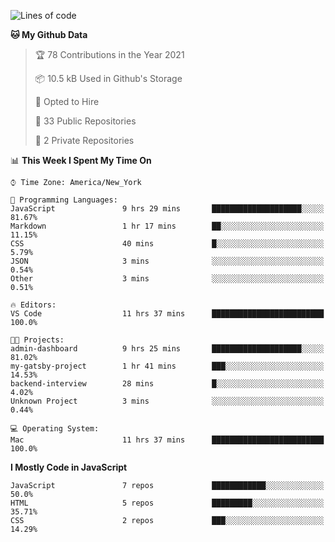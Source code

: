 <!--START_SECTION:waka-->
![Lines of code](https://img.shields.io/badge/From%20Hello%20World%20I%27ve%20Written-120413%20lines%20of%20code-blue)

**🐱 My Github Data** 

> 🏆 78 Contributions in the Year 2021
 > 
> 📦 10.5 kB Used in Github's Storage 
 > 
> 💼 Opted to Hire
 > 
> 📜 33 Public Repositories 
 > 
> 🔑 2 Private Repositories  
 > 
📊 **This Week I Spent My Time On** 

```text
⌚︎ Time Zone: America/New_York

💬 Programming Languages: 
JavaScript               9 hrs 29 mins       ████████████████████░░░░░   81.67% 
Markdown                 1 hr 17 mins        ██░░░░░░░░░░░░░░░░░░░░░░░   11.15% 
CSS                      40 mins             █░░░░░░░░░░░░░░░░░░░░░░░░   5.79% 
JSON                     3 mins              ░░░░░░░░░░░░░░░░░░░░░░░░░   0.54% 
Other                    3 mins              ░░░░░░░░░░░░░░░░░░░░░░░░░   0.51%

🔥 Editors: 
VS Code                  11 hrs 37 mins      █████████████████████████   100.0%

🐱‍💻 Projects: 
admin-dashboard          9 hrs 25 mins       ████████████████████░░░░░   81.02% 
my-gatsby-project        1 hr 41 mins        ███░░░░░░░░░░░░░░░░░░░░░░   14.53% 
backend-interview        28 mins             █░░░░░░░░░░░░░░░░░░░░░░░░   4.02% 
Unknown Project          3 mins              ░░░░░░░░░░░░░░░░░░░░░░░░░   0.44%

💻 Operating System: 
Mac                      11 hrs 37 mins      █████████████████████████   100.0%

```

**I Mostly Code in JavaScript** 

```text
JavaScript               7 repos             ████████████░░░░░░░░░░░░░   50.0% 
HTML                     5 repos             █████████░░░░░░░░░░░░░░░░   35.71% 
CSS                      2 repos             ███░░░░░░░░░░░░░░░░░░░░░░   14.29%

```



<!--END_SECTION:waka-->
